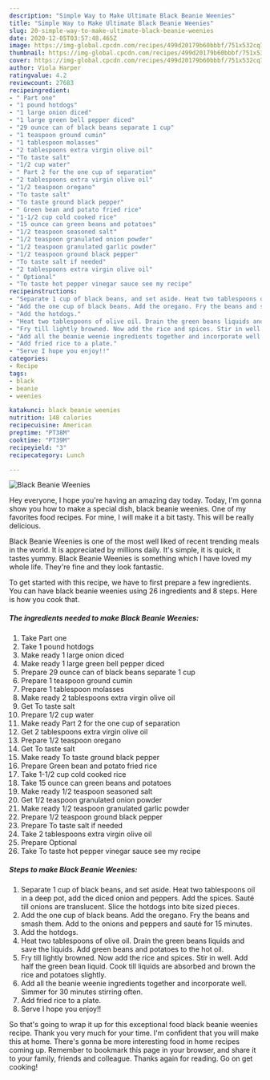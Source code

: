 ```yaml
---
description: "Simple Way to Make Ultimate Black Beanie Weenies"
title: "Simple Way to Make Ultimate Black Beanie Weenies"
slug: 20-simple-way-to-make-ultimate-black-beanie-weenies
date: 2020-12-05T03:57:48.465Z
image: https://img-global.cpcdn.com/recipes/499d20179b60bbbf/751x532cq70/black-beanie-weenies-recipe-main-photo.jpg
thumbnail: https://img-global.cpcdn.com/recipes/499d20179b60bbbf/751x532cq70/black-beanie-weenies-recipe-main-photo.jpg
cover: https://img-global.cpcdn.com/recipes/499d20179b60bbbf/751x532cq70/black-beanie-weenies-recipe-main-photo.jpg
author: Viola Harper
ratingvalue: 4.2
reviewcount: 27683
recipeingredient:
- " Part one"
- "1 pound hotdogs"
- "1 large onion diced"
- "1 large green bell pepper diced"
- "29 ounce can of black beans separate 1 cup"
- "1 teaspoon ground cumin"
- "1 tablespoon molasses"
- "2 tablespoons extra virgin olive oil"
- "To taste salt"
- "1/2 cup water"
- " Part 2 for the one cup of separation"
- "2 tablespoons extra virgin olive oil"
- "1/2 teaspoon oregano"
- "To taste salt"
- "To taste ground black pepper"
- " Green bean and potato fried rice"
- "1-1/2 cup cold cooked rice"
- "15 ounce can green beans and potatoes"
- "1/2 teaspoon seasoned salt"
- "1/2 teaspoon granulated onion powder"
- "1/2 teaspoon granulated garlic powder"
- "1/2 teaspoon ground black pepper"
- "To taste salt if needed"
- "2 tablespoons extra virgin olive oil"
- " Optional"
- "To taste hot pepper vinegar sauce see my recipe"
recipeinstructions:
- "Separate 1 cup of black beans, and set aside. Heat two tablespoons oil in a deep pot, add the diced onion and peppers. Add the spices. Sauté till onions are translucent. Slice the hotdogs into bite sized pieces."
- "Add the one cup of black beans. Add the oregano. Fry the beans and smash them. Add to the onions and peppers and sauté for 15 minutes."
- "Add the hotdogs."
- "Heat two tablespoons of olive oil. Drain the green beans liquids and save the liquids. Add green beans and potatoes to the hot oil."
- "Fry till lightly browned. Now add the rice and spices. Stir in well. Add half the green bean liquid. Cook till liquids are absorbed and brown the rice and potatoes slightly."
- "Add all the beanie weenie ingredients together and incorporate well. Simmer for 30 minutes stirring often."
- "Add fried rice to a plate."
- "Serve I hope you enjoy!!"
categories:
- Recipe
tags:
- black
- beanie
- weenies

katakunci: black beanie weenies 
nutrition: 148 calories
recipecuisine: American
preptime: "PT38M"
cooktime: "PT39M"
recipeyield: "3"
recipecategory: Lunch

---
```



![Black Beanie Weenies](https://img-global.cpcdn.com/recipes/499d20179b60bbbf/751x532cq70/black-beanie-weenies-recipe-main-photo.jpg)

Hey everyone, I hope you're having an amazing day today. Today, I'm gonna show you how to make a special dish, black beanie weenies. One of my favorites food recipes. For mine, I will make it a bit tasty. This will be really delicious.

Black Beanie Weenies is one of the most well liked of recent trending meals in the world. It is appreciated by millions daily. It's simple, it is quick, it tastes yummy. Black Beanie Weenies is something which I have loved my whole life. They're fine and they look fantastic.




To get started with this recipe, we have to first prepare a few ingredients. You can have black beanie weenies using 26 ingredients and 8 steps. Here is how you cook that.

<!--inarticleads1-->

##### The ingredients needed to make Black Beanie Weenies:

1. Take  Part one
1. Take 1 pound hotdogs
1. Make ready 1 large onion diced
1. Make ready 1 large green bell pepper diced
1. Prepare 29 ounce can of black beans separate 1 cup
1. Prepare 1 teaspoon ground cumin
1. Prepare 1 tablespoon molasses
1. Make ready 2 tablespoons extra virgin olive oil
1. Get To taste salt
1. Prepare 1/2 cup water
1. Make ready  Part 2 for the one cup of separation
1. Get 2 tablespoons extra virgin olive oil
1. Prepare 1/2 teaspoon oregano
1. Get To taste salt
1. Make ready To taste ground black pepper
1. Prepare  Green bean and potato fried rice
1. Take 1-1/2 cup cold cooked rice
1. Take 15 ounce can green beans and potatoes
1. Make ready 1/2 teaspoon seasoned salt
1. Get 1/2 teaspoon granulated onion powder
1. Make ready 1/2 teaspoon granulated garlic powder
1. Prepare 1/2 teaspoon ground black pepper
1. Prepare To taste salt if needed
1. Take 2 tablespoons extra virgin olive oil
1. Prepare  Optional
1. Take To taste hot pepper vinegar sauce see my recipe




<!--inarticleads2-->

##### Steps to make Black Beanie Weenies:

1. Separate 1 cup of black beans, and set aside. Heat two tablespoons oil in a deep pot, add the diced onion and peppers. Add the spices. Sauté till onions are translucent. Slice the hotdogs into bite sized pieces.
1. Add the one cup of black beans. Add the oregano. Fry the beans and smash them. Add to the onions and peppers and sauté for 15 minutes.
1. Add the hotdogs.
1. Heat two tablespoons of olive oil. Drain the green beans liquids and save the liquids. Add green beans and potatoes to the hot oil.
1. Fry till lightly browned. Now add the rice and spices. Stir in well. Add half the green bean liquid. Cook till liquids are absorbed and brown the rice and potatoes slightly.
1. Add all the beanie weenie ingredients together and incorporate well. Simmer for 30 minutes stirring often.
1. Add fried rice to a plate.
1. Serve I hope you enjoy!!




So that's going to wrap it up for this exceptional food black beanie weenies recipe. Thank you very much for your time. I'm confident that you will make this at home. There's gonna be more interesting food in home recipes coming up. Remember to bookmark this page in your browser, and share it to your family, friends and colleague. Thanks again for reading. Go on get cooking!
